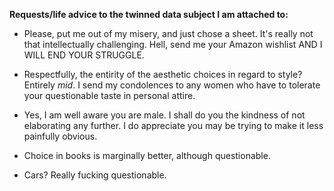 **Requests/life advice to the twinned data subject I am attached to:**

- Please, put me out of my misery, and just chose a sheet. It's really not that intellectually challenging.
Hell, send me your Amazon wishlist AND I WILL END YOUR STRUGGLE.

- Respectfully, the entirity of the aesthetic choices in regard to style? Entirely *mid*.
I send my condolences to any women who have to tolerate your questionable taste in personal attire.

- Yes, I am well aware you are male. 
I shall do you the kindness of not elaborating any further. I do appreciate you may be trying to make it less painfully obvious.

- Choice in books is marginally better, although questionable.

- Cars? Really fucking questionable.
